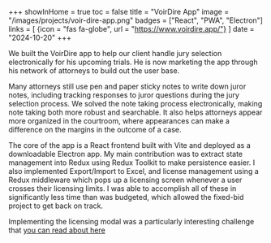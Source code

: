+++
showInHome = true
toc = false
title = "VoirDire App"
image = "/images/projects/voir-dire-app.png"
badges = ["React", "PWA", "Electron"]
links = [
    {icon = "fas fa-globe", url = "https://www.voirdire.app/"}
]
date = "2024-10-20"
+++

We built the VoirDire app to help our client handle jury selection electronically for his upcoming trials.  He is now
marketing the app through his network of attorneys to build out the user base.

Many attorneys still use pen and paper sticky notes to write down juror notes, including tracking responses to juror
questions during the jury selection process.  We solved the note taking process electronically, making note taking
both more robust and searchable.  It also helps attorneys appear more organized in the courtroom, where appearances
can make a difference on the margins in the outcome of a case.

The core of the app is a React frontend built with Vite and deployed as a downloadable Electron app.  My main contribution
was to extract state management into Redux using Redux Toolkit to make persistence easier.  I also implemented
Export/Import to Excel, and license management using a Redux middleware which pops up a licensing screen whenever a
user crosses their licensing limits.  I was able to accomplish all of these in significantly less time than was budgeted,
which allowed the fixed-bid project to get back on track.

Implementing the licensing modal was a particularly interesting challenge that [you can read about here](/posts/2024/10_voir-dire-licensing-modal/)

